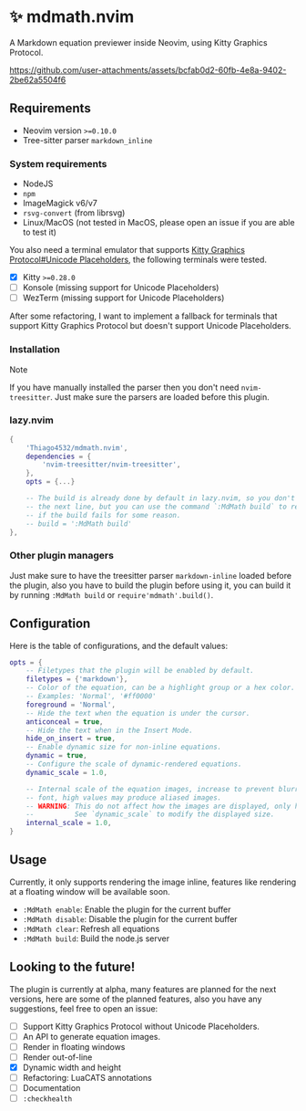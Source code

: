 # ✨ mdmath.nvim

A Markdown equation previewer inside Neovim, using Kitty Graphics Protocol.

https://github.com/user-attachments/assets/bcfab0d2-60fb-4e8a-9402-2be62a5504f6

## Requirements
  - Neovim version `>=0.10.0`
  - Tree-sitter parser `markdown_inline`

### System requirements
  - NodeJS
  - `npm`
  - ImageMagick v6/v7
  - `rsvg-convert` (from librsvg)
  - Linux/MacOS (not tested in MacOS, please open an issue if you are able to test it)

You also need a terminal emulator that supports [Kitty Graphics Protocol#Unicode Placeholders](https://sw.kovidgoyal.net/kitty/graphics-protocol/#unicode-placeholders), the following terminals were tested.
  - [x] Kitty `>=0.28.0`
  - [ ] Konsole (missing support for Unicode Placeholders)
  - [ ] WezTerm (missing support for Unicode Placeholders)

After some refactoring, I want to implement a fallback for terminals that support Kitty Graphics Protocol but doesn't support Unicode Placeholders.

### Installation

>[!NOTE]
> If you have manually installed the parser then you don't need `nvim-treesitter`. Just make sure the parsers are loaded before this plugin.

### lazy.nvim

```lua
{
    'Thiago4532/mdmath.nvim',
    dependencies = {
        'nvim-treesitter/nvim-treesitter',
    },
    opts = {...}

    -- The build is already done by default in lazy.nvim, so you don't need
    -- the next line, but you can use the command `:MdMath build` to rebuild
    -- if the build fails for some reason.
    -- build = ':MdMath build'
},
```

### Other plugin managers

Just make sure to have the treesitter parser `markdown-inline` loaded before the plugin, also you have to build the plugin before using it, you can build it by running `:MdMath build` or `require'mdmath'.build()`.

## Configuration

Here is the table of configurations, and the default values:

```lua
opts = {
    -- Filetypes that the plugin will be enabled by default.
    filetypes = {'markdown'},
    -- Color of the equation, can be a highlight group or a hex color.
    -- Examples: 'Normal', '#ff0000'
    foreground = 'Normal', 
    -- Hide the text when the equation is under the cursor.
    anticonceal = true,
    -- Hide the text when in the Insert Mode.
    hide_on_insert = true,
    -- Enable dynamic size for non-inline equations.
    dynamic = true,
    -- Configure the scale of dynamic-rendered equations.
    dynamic_scale = 1.0,

    -- Internal scale of the equation images, increase to prevent blurry images when increasing terminal
    -- font, high values may produce aliased images.
    -- WARNING: This do not affect how the images are displayed, only how many pixels are used to render them.
    --          See `dynamic_scale` to modify the displayed size.
    internal_scale = 1.0,
}
```

## Usage

Currently, it only supports rendering the image inline, features like rendering at a floating window will be available soon.
  - `:MdMath enable`: Enable the plugin for the current buffer
  - `:MdMath disable`: Disable the plugin for the current buffer
  - `:MdMath clear`: Refresh all equations
  - `:MdMath build`: Build the node.js server

## Looking to the future!

The plugin is currently at alpha, many features are planned for the next versions, here are some of the planned features, also you have any suggestions, feel free to open an issue:
  - [ ] Support Kitty Graphics Protocol without Unicode Placeholders.
  - [ ] An API to generate equation images.
  - [ ] Render in floating windows
  - [ ] Render out-of-line
  - [x] Dynamic width and height
  - [ ] Refactoring: LuaCATS annotations
  - [ ] Documentation
  - [ ] `:checkhealth`
